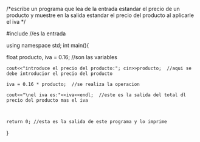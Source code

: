 /*escribe un programa que lea de la entrada estandar
el precio de un producto
y muestre en la salida estandar 
el precio del producto al aplicarle el iva 
*/

#include <iostream> //es la entrada

using namespace std;
int main(){

float producto, iva = 0.16; //son las variables
	
	cout<<"introduce el precio del producto:"; cin>>producto;  //aqui se debe introducior el precio del producto
	
	iva = 0.16 * producto;  //se realiza la operacion
	
	cout<<"\nel iva es:"<<iva<<endl;  //este es la salida del total dl precio del producto mas el iva
	
	
	
	return 0; //esta es la salida de este programa y lo imprime
	
}

